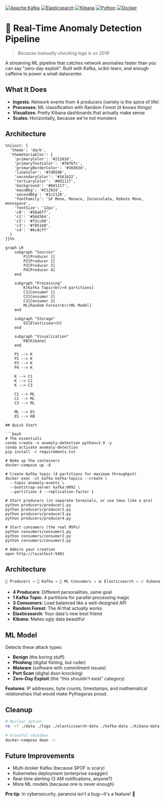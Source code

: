 [![Apache Kafka](https://img.shields.io/badge/Apache_Kafka-231F20?style=for-the-badge&logo=apache-kafka&logoColor=white)](https://kafka.apache.org/)
[![Elasticsearch](https://img.shields.io/badge/Elasticsearch-005571?style=for-the-badge&logo=elasticsearch&logoColor=white)](https://www.elastic.co/)
[![Kibana](https://img.shields.io/badge/Kibana-005571?style=for-the-badge&logo=kibana&logoColor=white)](https://www.elastic.co/kibana/)
[![Python](https://img.shields.io/badge/Python-3776AB?style=for-the-badge&logo=python&logoColor=white)](https://python.org/)
[![Docker](https://img.shields.io/badge/Docker-2496ED?style=for-the-badge&logo=docker&logoColor=white)](https://docker.com/)

# 🚨 Real-Time Anomaly Detection Pipeline

> *Because manually checking logs is so 2019*

A streaming ML pipeline that catches network anomalies faster than you can say "zero-day exploit". Built with Kafka, scikit-learn, and enough caffeine to power a small datacenter.

## What It Does

- **Ingests**: Network events from 4 producers (variety is the spice of life)
- **Processes**: ML classification with Random Forest (it knows things)  
- **Visualizes**: Pretty Kibana dashboards that actually make sense
- **Scales**: Horizontally, because we're not monsters

## Architecture

```mermaid
%%{init: {
  'theme': 'dark',
  'themeVariables': {
    'primaryColor': '#21262d',
    'primaryTextColor': '#f0f6fc',
    'primaryBorderColor': '#30363d',
    'lineColor': '#7d8590',
    'secondaryColor': '#161b22',
    'tertiaryColor': '#0d1117',
    'background': '#0d1117',
    'mainBkg': '#21262d',
    'secondBkg': '#1c2128',
    'fontFamily': 'SF Mono, Monaco, Inconsolata, Roboto Mono, monospace',
    'fontSize': '12px',
    'c0': '#58a6ff',
    'c1': '#56d364', 
    'c2': '#f2cc60',
    'c3': '#f85149',
    'c4': '#bc8cff'
  }
}}%%

graph LR
    subgraph "Sources"
        P1[Producer 1]
        P2[Producer 2] 
        P3[Producer 3]
        P4[Producer 4]
    end
    
    subgraph "Processing"
        K[Kafka Topic<br/>4 partitions]
        C1[Consumer 1]
        C2[Consumer 2]
        C3[Consumer 3]
        ML[Random Forest<br/>ML Model]
    end
    
    subgraph "Storage"
        ES[Elasticsearch]
    end
    
    subgraph "Visualization"
        KB[Kibana]
    end
    
    P1 --> K
    P2 --> K
    P3 --> K
    P4 --> K
    
    K --> C1
    K --> C2
    K --> C3
    
    C1 --> ML
    C2 --> ML
    C3 --> ML
    
    ML --> ES
    ES --> KB

## Quick Start

```bash
# The essentials
conda create -n anomaly-detection python=3.9 -y
conda activate anomaly-detection
pip install -r requirements.txt

# Wake up the containers
docker-compose up -d

# Create Kafka topic (4 partitions for maximum throughput)
docker exec -it kafka kafka-topics --create \
  --topic anomaly-events \
  --bootstrap-server kafka:9092 \
  --partitions 4 --replication-factor 1

# Start producers (in separate terminals, or use tmux like a pro)
python producers/producer1.py
python producers/producer2.py  
python producers/producer3.py
python producers/producer4.py

# Start consumers (the real MVPs)
python consumers/consumer1.py
python consumers/consumer2.py
python consumers/consumer3.py

# Admire your creation
open http://localhost:5601
```

## Architecture

```
📡 Producers → 🌊 Kafka → 🤖 ML Consumers → 📊 Elasticsearch → 📈 Kibana
```

- **4 Producers**: Different personalities, same goal
- **1 Kafka Topic**: 4 partitions for parallel processing magic
- **3 Consumers**: Load balanced like a well-designed API
- **Random Forest**: The AI that actually works
- **Elasticsearch**: Your data's new best friend
- **Kibana**: Makes ugly data beautiful


## ML Model

Detects these attack types:
- **Benign** (the boring stuff)
- **Phishing** (digital fishing, but ruder)
- **Malware** (software with commitment issues)
- **Port Scan** (digital door-knocking)
- **Zero-Day Exploit** (the "this shouldn't exist" category)

**Features**: IP addresses, byte counts, timestamps, and mathematical relationships that would make Pythagoras proud.

## Cleanup

```bash
# Nuclear option
rm -rf ./data ./logs ./elasticsearch-data ./kafka-data ./kibana-data

# Graceful shutdown  
docker-compose down -v
```

## Future Improvements

- Multi-broker Kafka (because SPOF is scary)
- Kubernetes deployment (enterprise swagger)
- Real-time alerting (3 AM notifications, anyone?)
- More ML models (because one is never enough)

**Pro tip**: In cybersecurity, paranoia isn't a bug—it's a feature! 🔐

